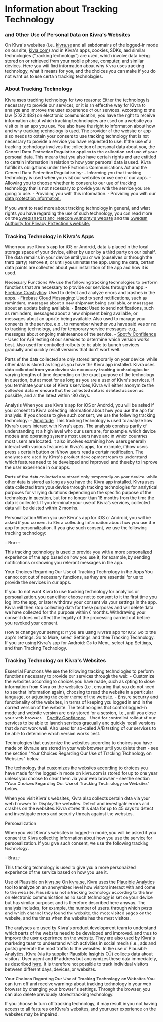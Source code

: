 Information about Tracking Technology
=====================================

### and Other Use of Personal Data on Kivra's Websites

On Kivra's websites (i.e., [kivra.se](https://kivra.se/) and all subdomains of the logged-in mode on our site, [kivra.com](https://kivra.com/)) and in Kivra's apps, cookies, SDKs, and similar technologies (“tracking technology”) are used, which involve data being stored on or retrieved from your mobile phone, computer, and similar devices. Here you will find information about why Kivra uses tracking technology, what it means for you, and the choices you can make if you do not want us to use certain tracking technologies.

### **About Tracking Technology**

Kivra uses tracking technology for two reasons: Either the technology is necessary to provide our services, or it is an effective way for Kivra to analyze and improve the user experience of our services. According to the law (2022:482) on electronic communication, you have the right to receive information about which tracking technologies are used on a website you visit or in an app you use. You also have the right to information about how and why tracking technology is used. The provider of the website or app also needs to obtain your consent to use tracking technology that is not necessary to provide a service you have requested to use. If the use of a tracking technology involves the collection of personal data about you, the General Data Protection Regulation applies to the collection and use of your personal data. This means that you also have certain rights and are entitled to certain information in relation to how your personal data is used. Kivra fulfills its obligations under the Electronic Communications Act and the General Data Protection Regulation by: - Informing you that tracking technology is used when you visit our websites or use one of our apps. - Allowing you to choose whether to consent to our use of tracking technology that is not necessary to provide you with the service you are going to use. - Providing you with this information. - Providing you with our [data protection information.](https://kivra.se/sv/privat/dataskyddsinformation)

If you want to read more about tracking technology in general, and what rights you have regarding the use of such technology, you can read more on the [Swedish Post and Telecom Authority's website](https://www.pts.se/sv/privat/internet/integritet/kakor-cookies/) and the [Swedish Authority for Privacy Protection's website.](https://www.imy.se/privatperson/dataskydd/informationssakerhet/sa-surfar-du-mer-anonymt/)

### Tracking Technology in Kivra's Apps

When you use Kivra's app for iOS or Android, data is placed in the local storage space of your device, either by us or by a third party on our behalf. The data remains in your device until you or we (ourselves or through the third party) remove it, or until you uninstall the app. Using the data, certain data points are collected about your installation of the app and how it is used.

Necessary Functions We use the following tracking technologies to perform functions that are necessary to provide our services through the app: - [Firebase Crashlytics](https://firebase.google.com/products/crashlytics?gclid=CjwKCAiA7dKMBhBCEiwAO_crFPvE3Bu7wxVmsZjvqCBA8yBUb31zCQCdlTGvLNKFi99N2nL04cLirBoCXGMQAvD_BwE&gclsrc=aw.ds): Used to detect and analyze errors and crashes in the apps. - [Firebase Cloud Messaging](https://firebase.google.com/docs/cloud-messaging): Used to send notifications, such as reminders, messages about a new shipment being available, or messages about an update being available. - **Braze**: Used to send notifications, such as reminders, messages about a new shipment being available, or messages about an update being available. Also used to manage your consents in the service, e.g., to remember whether you have said yes or no to tracking technology, and for temporary service messages, e.g., messages about ongoing maintenance of the service. - [Spotify Confidence](https://confidence.spotify.com/) - Used for A/B testing of our services to determine which version works best. Also used for controlled rollouts to be able to launch services gradually and quickly recall versions that don't work well.

Parts of the data collected are only stored temporarily on your device, while other data is stored as long as you have the Kivra app installed. Kivra uses data collected from your device via necessary tracking technologies for varying lengths of time depending on the exact purpose of the technology in question, but at most for as long as you are a user of Kivra's services. If you terminate your use of Kivra's services, Kivra will either anonymize the collected data or ensure that the collected data is deleted as soon as possible, and at the latest within 180 days.

Analysis When you use Kivra's app for iOS or Android, you will be asked if you consent to Kivra collecting information about how you use the app for analysis. If you choose to give such consent, we use the following tracking technology: - [Amplitude](https://amplitude.com/): This tracking technology is used to analyze how Kivra's users interact with Kivra's apps. The analysis consists partly of understanding at a high level who our users are, for example, which device models and operating systems most users have and in which countries most users are located. It also involves examining how users generally interact with various features in Kivra's apps, for example, if/how users press a certain button or if/how users read a certain notification. The analyses are used by Kivra's product development team to understand which features need to be developed and improved, and thereby to improve the user experience in our apps.

Parts of the data collected are stored only temporarily on your device, while other data is stored as long as you have the Kivra app installed. Kivra uses data collected from your device through tracking technologies for analytical purposes for varying durations depending on the specific purpose of the technology in question, but for no longer than 18 months from the time the data is collected. If you terminate your use of Kivra's services, collected data will be deleted within 2 months.

Personalization When you use Kivra's app for iOS or Android, you will be asked if you consent to Kivra collecting information about how you use the app for personalization. If you give such consent, we use the following tracking technology:

\- Braze

This tracking technology is used to provide you with a more personalized experience of the app based on how you use it, for example, by sending notifications or showing you relevant messages in the app.

Your Choices Regarding Our Use of Tracking Technology in the Apps You cannot opt out of necessary functions, as they are essential for us to provide the services in our apps.

If you do not want Kivra to use tracking technology for analytics or personalization, you can either choose not to consent to it the first time you log into the app, or later withdraw your consent via your settings in the app. Kivra will then stop collecting data for these purposes and will delete data we have collected for this purpose within 6 months. Withdrawing your consent does not affect the legality of the processing carried out before you revoked your consent.

How to change your settings: If you are using Kivra's app for iOS: Go to the app's settings. Go to More, select Settings, and then Tracking Technology. If you are using Kivra's app for Android: Go to Menu, select App Settings, and then Tracking Technology.

### Tracking Technology on Kivra's Websites

Essential Functions We use the following tracking technologies to perform functions necessary to provide our services through the web: - Customize the websites according to choices you have made, such as opting to close information from Kivra on the websites (i.e., ensuring that you do not need to see that information again), choosing to read the website in a particular language, or adjusting the color theme of the website. - Ensure security and functionality of the websites, in terms of keeping you logged in and in the correct version of the website. The technologies that control logged-in mode and website version are only stored for a session, i.e., until you close your web browser. - [Spotify Confidence](https://confidence.spotify.com/) - Used for controlled rollout of our services to be able to launch services gradually and quickly recall versions that do not work well. Also used for so-called A/B testing of our services to be able to determine which version works best.

Technologies that customize the websites according to choices you have made on kivra.se are stored in your web browser until you delete them - see the section "Your Choices Regarding Our Use of Tracking Technology on Websites" below.

The technology that customizes the websites according to choices you have made for the logged-in mode on kivra.com is stored for up to one year unless you choose to clear them via your web browser - see the section "Your Choices Regarding Our Use of Tracking Technology on Websites" below.

When you visit Kivra's websites, Kivra also collects certain data via your web browser to: Display the websites. Detect and investigate errors and crashes on the websites. Kivra stores this data for up to 45 days to detect and investigate errors and security threats against the websites.

Personalization

When you visit Kivra's websites in logged-in mode, you will be asked if you consent to Kivra collecting information about how you use the service for personalization. If you give such consent, we use the following tracking technology:

\- Braze

This tracking technology is used to give you a more personalized experience of the service based on how you use it.

Use of Plausible on [kivra.se](https://kivra.se/sv/privat) On [kivra.se](https://kivra.se/sv/privat), Kivra uses the [Plausible Analytics](https://plausible.io/) tool to analyze on an anonymized level how visitors interact with and come to the website. Plausible is not a tracking technology according to the law on electronic communication as no such technology is set on your device but has similar purposes and is therefore described here anyway. The analysis includes, for example, the number of users, through which posts and which channel they found the website, the most visited pages on the website, and the times when the website has the most visitors.

The analyses are used by Kivra's product development team to understand which parts of the website need to be developed and improved, and thus to improve the user experience on the website. They are also used by Kivra's marketing team to understand which activities in social media (i.e., ads and posts) generate the most traffic to the websites. In the use of Plausible Analytics, Kivra (via its supplier Plausible Insights OÜ) collects data about visitors' User agent and IP address but anonymizes these data immediately, as described [here](https://plausible.io/privacy-focused-web-analytics). It is therefore not possible to track individual visitors between different days, devices, or websites.

Your Choices Regarding Our Use of Tracking Technology on Websites You can turn off and receive warnings about tracking technology in your web browser by changing your browser's settings. Through the browser, you can also delete previously stored tracking technology.

If you choose to turn off tracking technology, it may result in you not having access to all features on Kivra's websites, and your user experience on the websites may be impaired.

[](#nav)